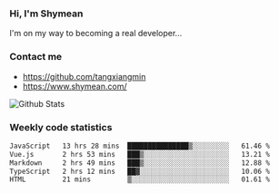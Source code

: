 ### Hi, I'm Shymean

I'm on my way to becoming a real developer...

### Contact me

- <https://github.com/tangxiangmin>
- <https://www.shymean.com/>

![Github Stats](https://github-readme-stats.vercel.app/api?username=tangxiangmin&show_icons=true&theme=dark)


###  Weekly code statistics

<!--START_SECTION:waka-->

```txt
JavaScript   13 hrs 28 mins  ███████████████▒░░░░░░░░░   61.46 %
Vue.js       2 hrs 53 mins   ███▒░░░░░░░░░░░░░░░░░░░░░   13.21 %
Markdown     2 hrs 49 mins   ███▒░░░░░░░░░░░░░░░░░░░░░   12.88 %
TypeScript   2 hrs 12 mins   ██▓░░░░░░░░░░░░░░░░░░░░░░   10.06 %
HTML         21 mins         ▒░░░░░░░░░░░░░░░░░░░░░░░░   01.61 %
```

<!--END_SECTION:waka-->